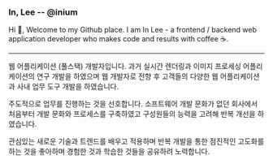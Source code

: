 ### In, Lee -- @inium

Hi 👋, Welcome to my Github place. I am In Lee - a frontend / backend web application developer who makes code and results with coffee ☕.

---

웹 어플리케이션 (풀스택) 개발자입니다. 과거 실시간 렌더링과 이미지 프로세싱 어플리케이션의 연구 개발을 하였으며 웹 개발자로 전향 후 고객들의 다양한 웹 어플리케이션과 사내 업무 도구 개발을 하였습니다.

주도적으로 업무를 진행하는 것을 선호합니다. 소프트웨어 개발 문화가 없던 회사에서 처음부터 개발 문화와 프로세스를 구축하였고 구성원들의 능력을 고려해 반복 개선을 하였습니다.

관심있는 새로운 기술과 트렌드를 배우고 적용하며 반복 개발을 통한 점진적인 고도화를 하는 것을 좋아하며 경험한 것과 학습한 것들을 공유하려 노력합니다.